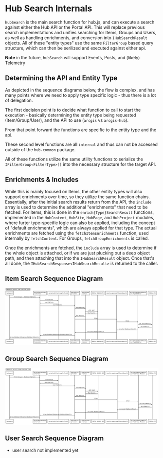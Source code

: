 # Hub Search Internals

`hubSearch` is the main search function for hub.js, and can execute a search against either the Hub API or the Portal API. This will replace previous search implementations and unifies searching for Items, Groups and Users, as well as handling enrichments, and conversion into `IHubSearchResult` objects. All of these "entity types" use the same `FilterGroup` based query structure, which can then be serilized and executed against either api.

**Note** in the future, `hubSearch` will support Events, Posts, and (likely) Telemetry

## Determining the API and Entity Type

As depicted in the sequence diagrams below, the flow is complex, and has many points where we need to apply type specific logic - thus there is a lot of delegation.

The first decision point is to decide what function to call to start the execution - basically determining the entity type being requested (Item/Group/User), and the API to use (`arcgis` vs `arcgis-hub`).

From that point forward the functions are specific to the entity type and the api.

These second level functions are all `internal` and thus can not be accessed outside of the `hub-common` package.

All of these functions utilize the same utility functions to serialize the `IFilterGroup<FilterType>[]` into the necessary structure for the target API.

## Enrichments & Includes

While this is mainly focused on Items, the other entity types will also support enrichments over time, so they utilize the same function chains. Essentially, after the initial search results return from the API, the `include` array is used to determine the additional "enrichments" that need to be fetched. For items, this is done in the `enrich{Type}SearchResult` functions, implemented in the `HubContent`, `HubSite`, `HubPage`, and `HubProject` modules, where furter type-specific logic can also be applied, including the concept of "default enrichments", which are always applied for that type. The actual enrichments are fetched using the `fetchItemEnrichments` function, used internally by `fetchContent`. For Groups, `fetchGroupEnrichments` is called.

Once the enrichments are fetched, the `include` array is used to determine if the whole object is attached, or if we are just plucking out a deep object path, and then attaching that into the `IHubSearchResult` object.
Once that's all done, the `IHubSearchResponse<IHubSearchResult>` is returned to the caller.

## Item Search Sequence Diagram

![Item Search Sequence Diagram](./hubSearch-Items.svg)

## Group Search Sequence Diagram

![Group Search Sequence Diagram](./hubSearch-Groups.svg)

## User Search Sequence Diagram

- user search not implemented yet
